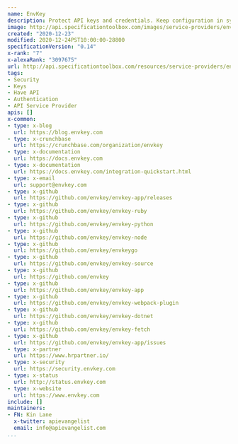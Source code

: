 ```yaml
---
name: EnvKey
description: Protect API keys and credentials. Keep configuration in sync everywhere.
image: http://api.specificationtoolbox.com/images/service-providers/envkey.jpg
created: "2020-12-23"
modified: 2020-12-24PST10:00:00-28800
specificationVersion: "0.14"
x-rank: "7"
x-alexaRank: "3097675"
url: http://api.specificationtoolbox.com/resources/service-providers/envkey/
tags:
- Security
- Keys
- Have API
- Authentication
- API Service Provider
apis: []
x-common:
- type: x-blog
  url: https://blog.envkey.com
- type: x-crunchbase
  url: https://crunchbase.com/organization/envkey
- type: x-documentation
  url: https://docs.envkey.com
- type: x-documentation
  url: https://docs.envkey.com/integration-quickstart.html
- type: x-email
  url: support@envkey.com
- type: x-github
  url: https://github.com/envkey/envkey-app/releases
- type: x-github
  url: https://github.com/envkey/envkey-ruby
- type: x-github
  url: https://github.com/envkey/envkey-python
- type: x-github
  url: https://github.com/envkey/envkey-node
- type: x-github
  url: https://github.com/envkey/envkeygo
- type: x-github
  url: https://github.com/envkey/envkey-source
- type: x-github
  url: https://github.com/envkey
- type: x-github
  url: https://github.com/envkey/envkey-app
- type: x-github
  url: https://github.com/envkey/envkey-webpack-plugin
- type: x-github
  url: https://github.com/envkey/envkey-dotnet
- type: x-github
  url: https://github.com/envkey/envkey-fetch
- type: x-github
  url: https://github.com/envkey/envkey-app/issues
- type: x-partner
  url: https://www.hrpartner.io/
- type: x-security
  url: https://security.envkey.com
- type: x-status
  url: http://status.envkey.com
- type: x-website
  url: https://www.envkey.com
include: []
maintainers:
- FN: Kin Lane
  x-twitter: apievangelist
  email: info@apievangelist.com
...
```

